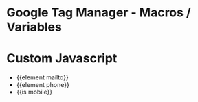 # Google Tag Manager - Macros / Variables 
# Custom Javascript

* {{element mailto}}
* {{element phone}}
* {{is mobile}}

